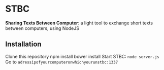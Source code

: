 # STBC
**Sharing Texts Between Computer**: a light tool to exchange short texts between computers, using NodeJS

## Installation
Clone this repository
	npm install
	bower install
Start STBC: `node server.js`
Go to `adressipofyourcomputeronwhichyourunstbc:1337`


